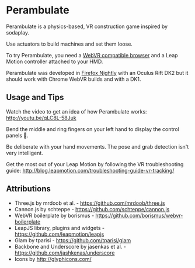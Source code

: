# Perambulate

Perambulate is a physics-based, VR construction game inspired by sodaplay.

Use actuators to build machines and set them loose.

To try Perambulate, you need a [WebVR compatible browser](http://webvr.info/) and a Leap Motion
controller attached to your HMD.

Perambulate was developed in [Firefox Nightly](http://mozvr.com/) with an Oculus Rift DK2 but 
it should work with Chrome WebVR builds and with a DK1.

## Usage and Tips

Watch the video to get an idea of how Perambulate works: http://youtu.be/qLC8L-58Juk

Bend the middle and ring fingers on your left hand to display the control panels :metal:.

Be deliberate with your hand movements. The pose and grab detection isn't very intelligent.

Get the most out of your Leap Motion by following the VR troubleshooting guide: http://blog.leapmotion.com/troubleshooting-guide-vr-tracking/

## Attributions

- Three.js by mrdoob et al. - https://github.com/mrdoob/three.js
- Cannon.js by schteppe - https://github.com/schteppe/cannon.js
- WebVR boilerplate by borismus - https://github.com/borismus/webvr-boilerplate
- LeapJS library, plugins and widgets - https://github.com/leapmotion/leapjs
- Glam by tparisi - https://github.com/tparisi/glam
- Backbone and Underscore by jasenkas et al. - https://github.com/jashkenas/underscore
- Icons by http://glyphicons.com/
